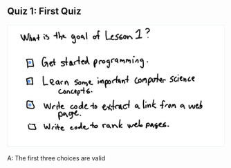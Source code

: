 ## Quiz 1: First Quiz

![alt text](./media/quiz-01-first-quiz.JPG "first quiz")

A: The first three choices are valid
